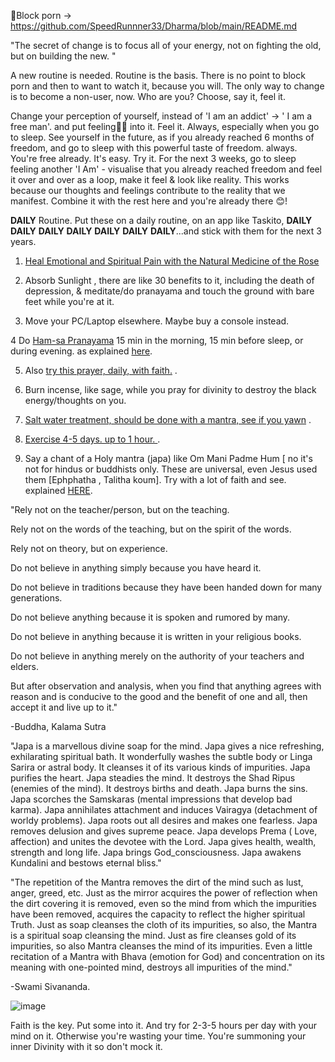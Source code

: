 📌Block porn -> https://github.com/SpeedRunnner33/Dharma/blob/main/README.md

"The secret of change is to focus all of your energy, not on fighting the old, but on building the new. "

A new routine is needed. Routine is the basis. There is no point to block porn and then to want to watch it, because you will. 
The only way to change is to become a non-user, now. Who are you? Choose, say it, feel it. 

Change your perception of yourself, instead of 'I am an addict' -> ' I am a free man'. and put feeling🧙‍♀️ into it. Feel it. Always, especially when you go to sleep.
See yourself in the future, as if you already reached 6 months of freedom, and go to sleep with this powerful taste of freedom. always. You're free already. It's easy. Try it. For the next 3 weeks, go to sleep feeling another 'I Am' - visualise that you already reached freedom and feel it over and over as a loop, make it feel & look like reality. This works because our thoughts and feelings contribute to the reality that we manifest. Combine it with the rest here and you're already there 😊!

**DAILY** Routine. Put these on a daily routine, on an app like Taskito, **DAILY** **DAILY** **DAILY** **DAILY** **DAILY** **DAILY** **DAILY**...and stick with them for the next 3 years.

1. [Heal Emotional and Spiritual Pain with the Natural Medicine of the Rose](https://player.vimeo.com/video/640872931?h=1326897cb8)

2. Absorb Sunlight , there are like 30 benefits to it, including the death of depression, & meditate/do pranayama and touch the ground with bare feet while you're at it.

3. Move your PC/Laptop elsewhere. Maybe buy a console instead. 

4 Do [Ham-sa Pranayama](https://chicagognosis.podbean.com/e/guided-practices-ham-sah-pranayama/) 15 min in the morning, 15 min before sleep, or during evening.
as explained [here](https://odysee.com/@NewLife:0ae/meditation._pranayama:f).

5. Also [try this prayer, daily, with faith.](https://glorian.org/learn/video/awaken-your-heart-strengthen-your-mind-with-the-pater-noster-our-father-the-prayer-of-the-lord) .

6. Burn incense, like sage, while you pray for divinity to destroy the black energy/thoughts on you.

7. [Salt water treatment, should be done with a mantra, see if you yawn](https://www.youtube.com/watch?v=PLBujeyuWb4) .

8. [Exercise 4-5 days. up to 1 hour. ](https://soundcloud.com/dasaa-dsawq/sets/dasewagwd6jy?si=56bd32ffe632472fa66dc7c79208f6ea) .

9. Say a chant of a Holy mantra (japa) like Om Mani Padme Hum [ no it's not for hindus or buddhists only. These are universal, even Jesus used them [Ephphatha , Talitha koum].
Try with a lot of faith and see. explained [HERE](https://glorian.org/learn/courses-and-lectures/gnosis-of-buddha-dharma/the-mantra-of-christ-om-manipadme-hum).

"Rely not on the teacher/person, but on the teaching.

Rely not on the words of the teaching, but on the spirit of the words.

Rely not on theory, but on experience.

Do not believe in anything simply because you have heard it.

Do not believe in traditions because they have been handed down for many generations.

Do not believe anything because it is spoken and rumored by many.

Do not believe in anything because it is written in your religious books.

Do not believe in anything merely on the authority of your teachers and elders.

But after observation and analysis, when you find that anything agrees with reason and is conducive to the good and the benefit of one and all, then accept it and live up to it."

-Buddha, Kalama Sutra

"Japa is a marvellous divine soap for the mind. Japa gives a nice refreshing, exhilarating spiritual bath. It wonderfully washes the subtle body or Linga Sarira or astral body. It cleanses it of its various kinds of impurities. Japa purifies the heart. Japa steadies the mind. It destroys the Shad Ripus (enemies of the mind). It destroys births and death. Japa burns the sins. Japa scorches the Samskaras (mental impressions that develop bad karma). Japa annihilates attachment and induces Vairagya (detachment of worldy problems). Japa roots out all desires and makes one fearless. Japa removes delusion and gives supreme peace. Japa develops Prema ( Love, affection) and unites the devotee with the Lord. Japa gives health, wealth, strength and long life. Japa brings God_consciousness. Japa awakens Kundalini and bestows eternal bliss."

"The repetition of the Mantra removes the dirt of the mind
such as lust, anger, greed, etc. Just as the mirror acquires the power of reflection when the dirt covering it is removed, even so the mind from which the impurities have been removed, acquires the capacity to reflect the higher spiritual Truth. Just as soap cleanses the cloth of its impurities, so also, the Mantra is a spiritual soap cleansing the mind. Just as fire cleanses gold of its impurities, so also Mantra cleanses the mind of its impurities. Even a little recitation of a Mantra with Bhava (emotion for God) and concentration on its meaning with one-pointed mind, destroys all impurities of the mind."

-Swami Sivananda.

 ![image](https://github.com/user-attachments/assets/e53c0aa9-c6f9-4cd8-8aca-7493629e5e92)

 Faith is the key. Put some into it. And try for 2-3-5 hours per day with your mind on it. Otherwise you're wasting your time. You're summoning your inner Divinity with it so don't mock it.






